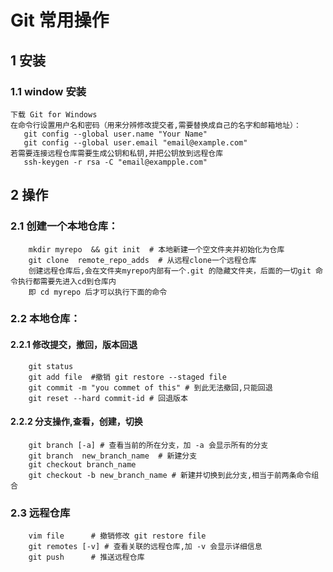 # Git 常用操作 

## 1 安装
### 1.1 window 安装
    下载 Git for Windows 
    在命令行设置用户名和密码（用来分辨修改提交者,需要替换成自己的名字和邮箱地址）：
       git config --global user.name "Your Name"
       git config --global user.email "email@example.com"
    若需要连接远程仓库需要生成公钥和私钥,并把公钥放到远程仓库
       ssh-keygen -r rsa -C "email@exampple.com" 
   
## 2 操作
### 2.1 创建一个本地仓库：
        mkdir myrepo  && git init  # 本地新建一个空文件夹并初始化为仓库
        git clone  remote_repo_adds  # 从远程clone一个远程仓库
        创建远程仓库后,会在文件夹myrepo内部有一个.git 的隐藏文件夹，后面的一切git 命令执行都需要先进入cd到仓库内
        即 cd myrepo 后才可以执行下面的命令
### 2.2 本地仓库：
#### 2.2.1 修改提交，撤回，版本回退
        git status
        git add file  #撤销 git restore --staged file
        git commit -m "you commet of this" # 到此无法撤回,只能回退
        git reset --hard commit-id # 回退版本
#### 2.2.2 分支操作,查看，创建，切换
        git branch [-a] # 查看当前的所在分支，加 -a 会显示所有的分支 
        git branch  new_branch_name  # 新建分支
        git checkout branch_name
        git checkout -b new_branch_name # 新建并切换到此分支,相当于前两条命令组合

### 2.3 远程仓库
        vim file      # 撤销修改 git restore file 
        git remotes [-v] # 查看关联的远程仓库,加 -v 会显示详细信息
        git push      # 推送远程仓库
        


    

